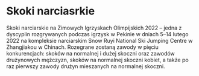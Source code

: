 # Skoki narciasrkie

Skoki narciarskie na Zimowych Igrzyskach Olimpijskich 2022 – jedna z dyscyplin rozgrywanych podczas igrzysk w Pekinie w dniach 5–14 lutego 2022 na kompleksie narciarskim Snow Ruyi National Ski Jumping Centre w Zhangjiakou w Chinach. Rozegrane zostaną zawody w pięciu konkurencjach: skoków na normalnej i dużej skoczni oraz zawodów drużynowych mężczyzn, skoków na normalnej skoczni kobiet, a także po raz pierwszy zawody drużyn mieszanych na normalnej skoczni.
